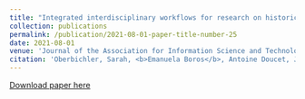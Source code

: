 ```yaml
---
title: "Integrated interdisciplinary workflows for research on historical newspapers: Perspectives from humanities scholars, computer scientists, and librarians"
collection: publications
permalink: /publication/2021-08-01-paper-title-number-25
date: 2021-08-01
venue: 'Journal of the Association for Information Science and Technology (JASIST)'
citation: 'Oberbichler, Sarah, <b>Emanuela Boros</b>, Antoine Doucet, Jani Marjanen, Eva Pfanzelter, Juha Rautiainen, Hannu Toivonen, and Mikko Tolonen. "Integrated interdisciplinary workflows for research on historical newspapers: Perspectives from humanities scholars, computer scientists, and librarians." Journal of the Association for Information Science and Technology (2021). Online.'
---
```


[Download paper here](https://asistdl.onlinelibrary.wiley.com/doi/pdfdirect/10.1002/asi.24565)



